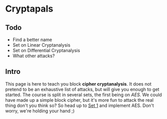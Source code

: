 # Cryptapals

## Todo

* Find a better name
* Set on Linear Cryptanalysis
* Set on Differential Cryptanalysis
* What other attacks?

## Intro

This page is here to teach you block **cipher cryptanalysis**. It does not pretend to be an exhaustive list of attacks, but will give you enough to get started.
The course is split in several sets, the first being on *AES*. We could have made up a simple block cipher, but it's more fun to attack the real thing don't you think so?
So head up to [Set 1](/AES/) and implement AES. Don't worry, we're holding your hand ;)

